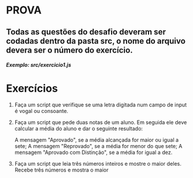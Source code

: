 # PROVA

## Todas as questões do desafio deveram ser codadas dentro da pasta src, o nome do arquivo devera ser o número do exercício.

##### Exemplo: src/exercicio1.js

# Exercícios

1. Faça um script que verifique se uma letra digitada num campo de input é vogal ou consoante.

2. Faça um script que pede duas notas de um aluno. Em seguida ele deve calcular a média do aluno e dar o seguinte resultado:

   A mensagem "Aprovado", se a média alcançada for maior ou igual a sete;
   A mensagem "Reprovado", se a média for menor do que sete;
   A mensagem "Aprovado com Distinção", se a média for igual a dez.

3. Faça um script que leia três números inteiros e mostre o maior deles.
   Recebe três números e mostra o maior
